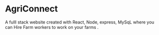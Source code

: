 # AgriConnect
A fulll stack website created with React, Node, express, MySqL where you can Hire Farm workers to work on your farms .
